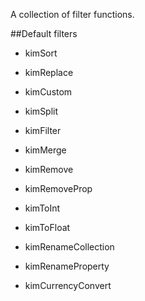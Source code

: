 A collection of filter functions.

##Default filters
  - kimSort
  - kimReplace
  - kimCustom
  - kimSplit
  - kimFilter
  - kimMerge
  - kimRemove
  - kimRemoveProp
  - kimToInt 
  - kimToFloat
  - kimRenameCollection
  - kimRenameProperty 

  - kimCurrencyConvert
